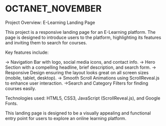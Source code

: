 # OCTANET_NOVEMBER
Project Overview: E-Learning Landing Page

 This project is a responsive landing page for an E-Learning platform. The page is designed to introduce
 users to the platform, highlighting its features and inviting them to search for courses.

Key features include:

   -> Navigation Bar with logo, social media icons, and contact info.
   -> Hero Section with a compelling headline, brief description, and search form.
   -> Responsive Design ensuring the layout looks great on all screen sizes (mobile, tablet, desktop).
   -> Smooth Scroll Animations using ScrollReveal.js to enhance user interaction.
   ->Search and Category Filters for finding courses easily.
   
Technologies used: HTML5, CSS3, JavaScript (ScrollReveal.js), and Google Fonts.

This landing page is designed to be a visually appealing and functional entry point for users to explore an
online learning platform.



